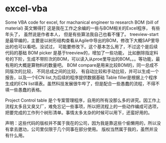 # excel-vba
Some VBA code for excel, for machanical engineer to research BOM (bill of material)
英文懒得打
这是我在工作之余编的一些与BOM相关的Excel程序， 有些年头了，
虽然说是作者本人， 但是有些算法我自己也看不懂了。
treeview-start 是最早编的，主要是以树形结构查看从Agile中导出的BOM，修改下大概SAP里导出的也可以看吧。没试过， 可能要修改下。这个基本怎么用了，不过这个是后续代码的基础
BOM picker 是基于treeview的，增加了一些功能， 比如删除指定料号的下阶，生成不带阶次的BOM，可以读入从proe里导出的BOM。。。等功能，最有用的大概是算物料的数量吧。
BOM compare是用来比较BOM的，同一总成不同版次的比较， 不同总成之间的比较， 有自动比较和手动比较，并可以生成一个报告，以及一个ECN list,为后续的程序提供数据基础
Table filler是根据上个程序生成的ECN list填表。虽然科技发展很牛哔了，但是配合一些愚蠢的流程，不得不填一些愚蠢的表格。

Project Control table 是个专案管理程序，自用的所有没那么多的讲究。因工作上流程太多且又臭又厂，难免忘记一些事项，所以把流程上的一些动作编成可选项，把要完成的工作列个树形清单。事情太多太杂的时候可以用下，还蛮好用的。

声明：这些代码的版权并不属于我在的公司，因为我是靠这些个偷懒用的，所以没有拿去邀功，公司里仅限于几个同事在部分使用。
版权当然属于我的，虽然并没有什么用。
